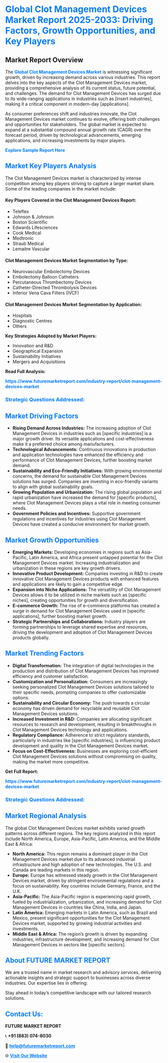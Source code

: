 <h1 style="color: #007BFF;">Global Clot Management Devices Market Report 2025-2033: Driving Factors, Growth Opportunities, and Key Players</h1>

<section id="overview">
<h2>Market Report Overview</h2>
<p>The <a href="https://www.futuremarketreport.com/industry-report/clot-management-devices-market" style="color: #007BFF; text-decoration: none;"><strong>Global Clot Management Devices Market</strong></a> is witnessing significant growth, driven by increasing demand across various industries. This report delves into the key aspects of the Clot Management Devices market, providing a comprehensive analysis of its current status, future potential, and challenges. The demand for Clot Management Devices has surged due to its wide-ranging applications in industries such as [insert industries], making it a critical component in modern-day [applications].</p>
<p>As consumer preferences shift and industries innovate, the Clot Management Devices market continues to evolve, offering both challenges and opportunities for stakeholders. The global market is expected to expand at a substantial compound annual growth rate (CAGR) over the forecast period, driven by technological advancements, emerging applications, and increasing investments by major players.</p>
</section>

<section id="overview">
<p><a href="https://www.futuremarketreport.com/request-sample/reportId=82794" style="color: #007BFF; text-decoration: none;"><strong>Explore Sample Report Here</strong></a></p>
</section>

<section id="key-players">
<h2 style="color: #007BFF;">Market Key Players Analysis</h2>
<p>The Clot Management Devices market is characterized by intense competition among key players striving to capture a larger market share. Some of the leading companies in the market include:</p>
<h4>Key Players Covered in the Clot Management Devices Report:</h4>
<ul><li>Teleflex</li><li>Johnson &amp; Johnson</li><li>Boston Scientific</li><li>Edwards Lifesciences</li><li>Cook Medical</li><li>Medtronic</li><li>Straub Medical</li><li>Lemaitre Vascular</li></ul>
<h4>Clot Management Devices Market Segmentation by Type:</h4>
<ul><li>Neurovascular Embolectomy Devices</li><li>Embolectomy Balloon Catheters</li><li>Percutaneous Thrombectomy Devices</li><li>Catheter-Directed Thrombolysis Devices</li><li>Inferior Vena Cava Filters (IVCF)</li></ul>

<h4>Clot Management Devices Market Segmentation by Application:</h4>
<ul><li>Hospitals</li><li>Diagnostic Centres</li><li>Others</li></ul>
<p><strong>Key Strategies Adopted by Market Players:</strong></p>
<ul>
<li>Innovation and R&D</li>
<li>Geographical Expansion</li>
<li>Sustainability Initiatives</li>
<li>Mergers and Acquisitions</li>
</ul>
</section>

<section>
<p><strong>Read Full Analysis: </strong></p><a href="https://www.futuremarketreport.com/industry-report/clot-management-devices-market" style="color: #007BFF; text-decoration: none;"><strong>https://www.futuremarketreport.com/industry-report/clot-management-devices-market</strong></a>
<h3 style="color: #007BFF;">Strategic Questions Addressed:</h3>
</section>

<section id="driving-factors">
<h2 style="color: #007BFF;">Market Driving Factors</h2>
<ul>
<li><strong>Rising Demand Across Industries:</strong> The increasing adoption of Clot Management Devices in industries such as [specific industries] is a major growth driver. Its versatile applications and cost-effectiveness make it a preferred choice among manufacturers.</li>
<li><strong>Technological Advancements:</strong> Continuous innovations in production and application technologies have enhanced the efficiency and performance of Clot Management Devices, further boosting market demand.</li>
<li><strong>Sustainability and Eco-Friendly Initiatives:</strong> With growing environmental concerns, the demand for sustainable Clot Management Devices solutions has surged. Companies are investing in eco-friendly variants to align with global sustainability goals.</li>
<li><strong>Growing Population and Urbanization:</strong> The rising global population and rapid urbanization have increased the demand for [specific products], where Clot Management Devices plays a vital role in meeting consumer needs.</li>
<li><strong>Government Policies and Incentives:</strong> Supportive government regulations and incentives for industries using Clot Management Devices have created a conducive environment for market growth.</li>
</ul>
</section>

<section id="growth-opportunities">
<h2 style="color: #007BFF;">Market Growth Opportunities</h2>
<ul>
<li><strong>Emerging Markets:</strong> Developing economies in regions such as Asia-Pacific, Latin America, and Africa present untapped potential for the Clot Management Devices market. Increasing industrialization and urbanization in these regions are key growth drivers.</li>
<li><strong>Innovative Product Development:</strong> Companies investing in R&D to create innovative Clot Management Devices products with enhanced features and applications are likely to gain a competitive edge.</li>
<li><strong>Expansion into Niche Applications:</strong> The versatility of Clot Management Devices allows it to be utilized in niche markets such as [specific niches], creating opportunities for growth and diversification.</li>
<li><strong>E-commerce Growth:</strong> The rise of e-commerce platforms has created a surge in demand for Clot Management Devices used in [specific applications], further boosting market growth.</li>
<li><strong>Strategic Partnerships and Collaborations:</strong> Industry players are forming partnerships to leverage shared expertise and resources, driving the development and adoption of Clot Management Devices products globally.</li>
</ul>
</section>

<section id="trending-factors">
<h2 style="color: #007BFF;">Market Trending Factors</h2>
<ul>
<li><strong>Digital Transformation:</strong> The integration of digital technologies in the production and distribution of Clot Management Devices has improved efficiency and customer satisfaction.</li>
<li><strong>Customization and Personalization:</strong> Consumers are increasingly seeking personalized Clot Management Devices solutions tailored to their specific needs, prompting companies to offer customizable options.</li>
<li><strong>Sustainability and Circular Economy:</strong> The push towards a circular economy has driven demand for recyclable and reusable Clot Management Devices solutions.</li>
<li><strong>Increased Investment in R&D:</strong> Companies are allocating significant resources to research and development, resulting in breakthroughs in Clot Management Devices technology and applications.</li>
<li><strong>Regulatory Compliance:</strong> Adherence to strict regulatory standards, particularly in industries like [specific industries], is influencing product development and quality in the Clot Management Devices market.</li>
<li><strong>Focus on Cost-Effectiveness:</strong> Businesses are exploring cost-efficient Clot Management Devices solutions without compromising on quality, making the market more competitive.</li>
</ul>
</section>

<section>
<p><strong>Get Full Report: </strong></p><a href="https://www.futuremarketreport.com/industry-report/clot-management-devices-market" style="color: #007BFF; text-decoration: none;"><strong>https://www.futuremarketreport.com/industry-report/clot-management-devices-market</strong></a>
<h3 style="color: #007BFF;">Strategic Questions Addressed:</h3>
</section>


<section id="regional-analysis">
<h2 style="color: #007BFF;">Market Regional Analysis</h2>
<p>The global Clot Management Devices market exhibits varied growth patterns across different regions. The key regions analyzed in this report include North America, Europe, Asia-Pacific, Latin America, and the Middle East & Africa:</p>
<ul>
<li><strong>North America:</strong> This region remains a dominant player in the Clot Management Devices market due to its advanced industrial infrastructure and high adoption of new technologies. The U.S. and Canada are leading markets in this region.</li>
<li><strong>Europe:</strong> Europe has witnessed steady growth in the Clot Management Devices market, driven by stringent environmental regulations and a focus on sustainability. Key countries include Germany, France, and the U.K.</li>
<li><strong>Asia-Pacific:</strong> The Asia-Pacific region is experiencing rapid growth, fueled by industrialization, urbanization, and increasing demand for Clot Management Devices in countries like China, India, and Japan.</li>
<li><strong>Latin America:</strong> Emerging markets in Latin America, such as Brazil and Mexico, present significant opportunities for the Clot Management Devices market, supported by growing industrial activities and investments.</li>
<li><strong>Middle East & Africa:</strong> The region’s growth is driven by expanding industries, infrastructure development, and increasing demand for Clot Management Devices in sectors like [specific sectors].</li>
</ul>
</section>

<footer>
<h2 style="color: #007BFF;">About FUTURE MARKET REPORT</h2>
<p>We are a trusted name in market research and advisory services, delivering actionable insights and strategic support to businesses across diverse industries. Our expertise lies in offering:</p>

<p>Stay ahead in today’s competitive landscape with our tailored research solutions.</p>

<h2 style="color: #007BFF;">Contact Us:</h2>
<p><strong>FUTURE MARKET REPORT</strong></p>
<p>📞 <strong>+91 (883) 074-8030</strong></p>
<p>📧 <strong><a href="mailto:help@futuremarketreport.com" style="color: #007BFF;">help@futuremarketreport.com</a></strong></p>
<p>🌐 <strong><a href="https://www.futuremarketreport.com/" style="color: #007BFF;">Visit Our Website</a></strong></p>
</footer>